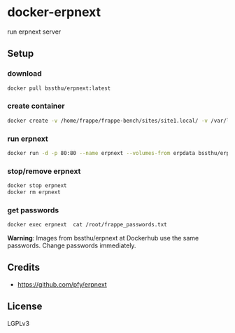 # docker-erpnext
run erpnext server


## Setup

### download
```bash
docker pull bssthu/erpnext:latest
```

### create container
```bash
docker create -v /home/frappe/frappe-bench/sites/site1.local/ -v /var/lib/mysql --name erpdata bssthu/erpnext
```

### run erpnext
```bash
docker run -d -p 80:80 --name erpnext --volumes-from erpdata bssthu/erpnext
```

### stop/remove erpnext
```bash
docker stop erpnext
docker rm erpnext
```

### get passwords
```bash
docker exec erpnext  cat /root/frappe_passwords.txt
```
**Warning**:
Images from bssthu/erpnext at Dockerhub use the same passwords.
Change passwords immediately.


## Credits
- https://github.com/pfy/erpnext


## License
LGPLv3